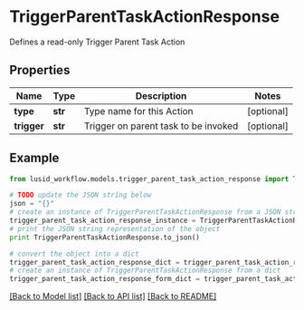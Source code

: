 # TriggerParentTaskActionResponse

Defines a read-only Trigger Parent Task Action

## Properties
Name | Type | Description | Notes
------------ | ------------- | ------------- | -------------
**type** | **str** | Type name for this Action | [optional] 
**trigger** | **str** | Trigger on parent task to be invoked | [optional] 

## Example

```python
from lusid_workflow.models.trigger_parent_task_action_response import TriggerParentTaskActionResponse

# TODO update the JSON string below
json = "{}"
# create an instance of TriggerParentTaskActionResponse from a JSON string
trigger_parent_task_action_response_instance = TriggerParentTaskActionResponse.from_json(json)
# print the JSON string representation of the object
print TriggerParentTaskActionResponse.to_json()

# convert the object into a dict
trigger_parent_task_action_response_dict = trigger_parent_task_action_response_instance.to_dict()
# create an instance of TriggerParentTaskActionResponse from a dict
trigger_parent_task_action_response_form_dict = trigger_parent_task_action_response.from_dict(trigger_parent_task_action_response_dict)
```
[[Back to Model list]](../README.md#documentation-for-models) [[Back to API list]](../README.md#documentation-for-api-endpoints) [[Back to README]](../README.md)



